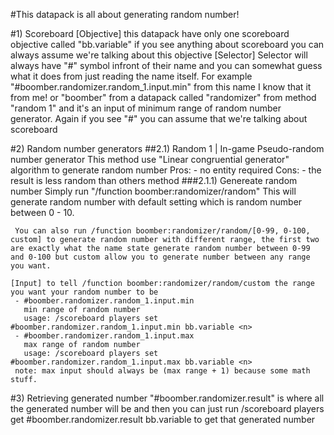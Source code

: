 #This datapack is all about generating random number!

#1) Scoreboard
  [Objective]
    this datapack have only one scoreboard objective called "bb.variable" if you see anything about scoreboard you can always assume we're talking about this objective
  [Selector]
    Selector will always have "#" symbol infront of their name and you can somewhat guess what it does from just reading the name itself. 
    For example "#boomber.randomizer.random_1.input.min" from this name I know that it from me! or "boomber" from a datapack called "randomizer" from method "random 1" and it's an input of minimum range of random number generator.
    Again if you see "#" you can assume that we're talking about scoreboard

#2) Random number generators
  ##2.1) Random 1 | In-game Pseudo-random number generator
    This method use "Linear congruential generator" algorithm to generate random number
    Pros:
     - no entity required
    Cons:
     - the result is less random than others method
   ###2.1.1) Genereate random number
     Simply run "/function boomber:randomizer/random" This will generate random number with default setting which is random number between 0 - 10.

     You can also run /function boomber:randomizer/random/[0-99, 0-100, custom] to generate random number with different range, the first two are exactly what the name state generate random number between 0-99 and 0-100 but custom allow you to generate number between any range you want.

    [Input] to tell /function boomber:randomizer/random/custom the range you want your random number to be
     - #boomber.randomizer.random_1.input.min
       min range of random number
       usage: /scoreboard players set #boomber.randomizer.random_1.input.min bb.variable <n>
     - #boomber.randomizer.random_1.input.max
       max range of random number
       usage: /scoreboard players set #boomber.randomizer.random_1.input.max bb.variable <n>
     note: max input should always be (max range + 1) because some math stuff.

#3) Retrieving generated number
  "#boomber.randomizer.result" is where all the generated number will be and then you can just run /scoreboard players get #boomber.randomizer.result bb.variable to get that generated number